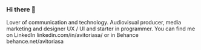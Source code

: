 ### Hi there 👋

Lover of communication and technology.
Audiovisual producer, media marketing and designer UX / UI and starter in programmer.
You can find me on LinkedIn linkedin.com/in/avitoriasa/
or in Behance behance.net/avitoriasa
